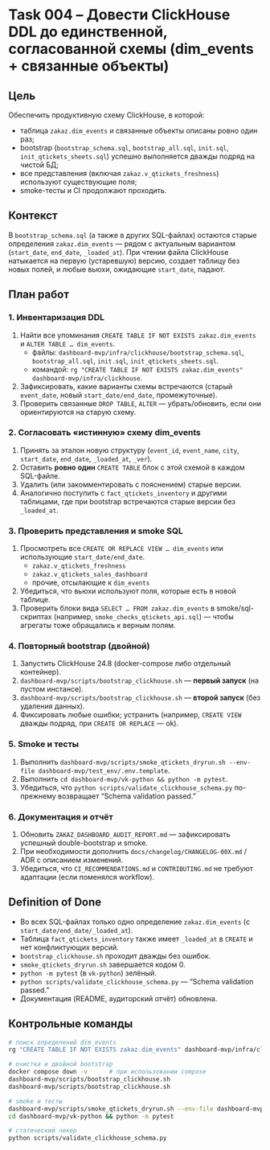 # Task 004 – Довести ClickHouse DDL до единственной, согласованной схемы (dim_events + связанные объекты)

## Цель
Обеспечить продуктивную схему ClickHouse, в которой:
- таблица `zakaz.dim_events` и связанные объекты описаны ровно один раз;
- bootstrap (`bootstrap_schema.sql`, `bootstrap_all.sql`, `init.sql`, `init_qtickets_sheets.sql`) успешно выполняется дважды подряд на чистой БД;
- все представления (включая `zakaz.v_qtickets_freshness`) используют существующие поля;
- smoke-тесты и CI продолжают проходить.

## Контекст
В `bootstrap_schema.sql` (а также в других SQL-файлах) остаются старые определения `zakaz.dim_events` — рядом с актуальным вариантом (`start_date`, `end_date`, `_loaded_at`). При чтении файла ClickHouse натыкается на первую (устаревшую) версию, создает таблицу без новых полей, и любые вьюхи, ожидающие `start_date`, падают.

## План работ

### 1. Инвентаризация DDL
1. Найти все упоминания `CREATE TABLE IF NOT EXISTS zakaz.dim_events` и `ALTER TABLE … dim_events`.
   - файлы: `dashboard-mvp/infra/clickhouse/bootstrap_schema.sql`, `bootstrap_all.sql`, `init.sql`, `init_qtickets_sheets.sql`.
   - командой: `rg "CREATE TABLE IF NOT EXISTS zakaz.dim_events" dashboard-mvp/infra/clickhouse`.
2. Зафиксировать, какие варианты схемы встречаются (старый `event_date`, новый `start_date/end_date`, промежуточные).
3. Проверить связанные `DROP TABLE`, `ALTER` — убрать/обновить, если они ориентируются на старую схему.

### 2. Согласовать «истинную» схему dim_events
1. Принять за эталон новую структуру (`event_id`, `event_name`, `city`, `start_date`, `end_date`, `_loaded_at`, `_ver`).
2. Оставить **ровно один** `CREATE TABLE` блок с этой схемой в каждом SQL-файле.
3. Удалить (или закомментировать с пояснением) старые версии.
4. Аналогично поступить с `fact_qtickets_inventory` и другими таблицами, где при bootstrap встречаются старые версии без `_loaded_at`.

### 3. Проверить представления и smoke SQL
1. Просмотреть все `CREATE OR REPLACE VIEW … dim_events` или использующие `start_date/end_date`.
   - `zakaz.v_qtickets_freshness`
   - `zakaz.v_qtickets_sales_dashboard`
   - прочие, отсылающие к `dim_events`
2. Убедиться, что вьюхи используют поля, которые есть в новой таблице.
3. Проверить блоки вида `SELECT … FROM zakaz.dim_events` в smoke/sql-скриптах (например, `smoke_checks_qtickets_api.sql`) — чтобы агрегаты тоже обращались к верным полям.

### 4. Повторный bootstrap (двойной)
1. Запустить ClickHouse 24.8 (docker-compose либо отдельный контейнер).
2. `dashboard-mvp/scripts/bootstrap_clickhouse.sh` — **первый запуск** (на пустом инстансе).
3. `dashboard-mvp/scripts/bootstrap_clickhouse.sh` — **второй запуск** (без удаления данных).
4. Фиксировать любые ошибки; устранить (например, `CREATE VIEW` дважды подряд, при `CREATE OR REPLACE` — ok).

### 5. Smoke и тесты
1. Выполнить `dashboard-mvp/scripts/smoke_qtickets_dryrun.sh --env-file dashboard-mvp/test_env/.env.template`.
2. Выполнить `cd dashboard-mvp/vk-python && python -m pytest`.
3. Убедиться, что `python scripts/validate_clickhouse_schema.py` по-прежнему возвращает “Schema validation passed.”

### 6. Документация и отчёт
1. Обновить `ZAKAZ_DASHBOARD_AUDIT_REPORT.md` — зафиксировать успешный double-bootstrap и smoke.
2. При необходимости дополнить `docs/changelog/CHANGELOG-00X.md` / ADR с описанием изменений.
3. Убедиться, что `CI_RECOMMENDATIONS.md` и `CONTRIBUTING.md` не требуют адаптации (если поменялся workflow).

## Definition of Done
- Во всех SQL-файлах только одно определение `zakaz.dim_events` (с `start_date/end_date/_loaded_at`).
- Таблица `fact_qtickets_inventory` также имеет `_loaded_at` в `CREATE` и нет конфликтующих версий.
- `bootstrap_clickhouse.sh` проходит дважды без ошибок.
- `smoke_qtickets_dryrun.sh` завершается кодом 0.
- `python -m pytest` (в `vk-python`) зелёный.
- `python scripts/validate_clickhouse_schema.py` — “Schema validation passed.”
- Документация (README, аудиторский отчёт) обновлена.

## Контрольные команды

```bash
# поиск определений dim_events
rg "CREATE TABLE IF NOT EXISTS zakaz.dim_events" dashboard-mvp/infra/clickhouse

# очистка и двойной bootstrap
docker compose down -v      # при использовании compose
dashboard-mvp/scripts/bootstrap_clickhouse.sh
dashboard-mvp/scripts/bootstrap_clickhouse.sh

# smoke и тесты
dashboard-mvp/scripts/smoke_qtickets_dryrun.sh --env-file dashboard-mvp/test_env/.env.template
cd dashboard-mvp/vk-python && python -m pytest

# статический чекер
python scripts/validate_clickhouse_schema.py
